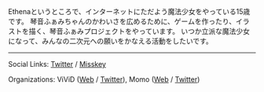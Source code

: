 Ethenaというところで、インターネットにただよう魔法少女をやっている15歳です。
琴音ふぁみちゃんのかわいさを広めるために、ゲームを作ったり、イラストを描く、琴音ふぁみプロジェクトをやっています。
いつか立派な魔法少女になって、みんなの二次元への願いをかなえる活動をしたいです。

---

Social Links: [Twitter](https://twitter.com/KotoneFami) / [Misskey](https://ktnfm.com/@fami)

Organizations: ViViD ([Web](https://vivid-lily.com) / [Twitter](https://twitter.com/i/user/1390585047447605248)), Momo ([Web](https://momo-can-factory.com) / [Twitter](https://twitter.com/i/user/1620439037587689476))